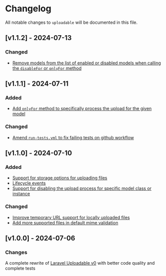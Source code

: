 # Changelog

All notable changes to `uploadable` will be documented in this file.

## [v1.1.2] - 2024-07-13

### Changed
- [Remove models from the list of enabled or disabled models when calling the `disableFor` or `onlyFor` method](https://github.com/nadlambino/laravel-uploadable/commit/f4f7e4d56f01622722882b79bfaefe828179e2bf)

## [v1.1.1] - 2024-07-11

### Added
- [Add `onlyFor` method to specifically process the upload for the given model](https://github.com/nadlambino/laravel-uploadable/commit/86861116729f347af4d2b0458f2c7db7d6b56e16)

### Changed
- [Amend `run-tests.yml` to fix failing tests on github workflow](https://github.com/nadlambino/laravel-uploadable/commit/1acce3834f1b9c5e5b6ea2ccbad06dc1d26009a7)

## [v1.1.0] - 2024-07-10

### Added
- [Support for storage options for uploading files](https://github.com/nadlambino/laravel-uploadable/commit/ccc5c441efea8cf3b23d11e1684549294b2639ea)
- [Lifecycle events](https://github.com/nadlambino/laravel-uploadable/commit/562f1fe822a55b3d7892faa08bbf4c4aebc19b3d)
- [Support for disabling the upload process for specific model class or instance](https://github.com/nadlambino/laravel-uploadable/commit/1e225aaa2d9c09f5b8a25ebaaf026700c67fa9c3)

### Changed
- [Improve temporary URL support for locally uploaded files](https://github.com/nadlambino/laravel-uploadable/commit/407ee133513530e5a87dc9782eb0fb5f9fc8f9d3)
- [Add more supported files in default mime validation](https://github.com/nadlambino/laravel-uploadable/commit/0523ffebc662d98b57ba3b02fa5c42ea17b03ba4)

## [v1.0.0] - 2024-07-06

### Changes

A complete rewrite of [Laravel Uploadable v0](https://github.com/nadlambino/laravel-uploadable-v0) with better code quality and complete tests
